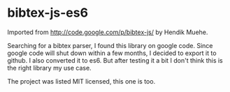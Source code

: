 # bibtex-js-es6

Imported from http://code.google.com/p/bibtex-js/ by Hendik Muehe.

Searching for a bibtex parser, I found this library on google code. Since
google code will shut down within a few months, I decided to export it to
github. I also converted it to es6. But after testing it a bit I don't think
this is the right library my use case.

The project was listed MIT licensed, this one is too.
